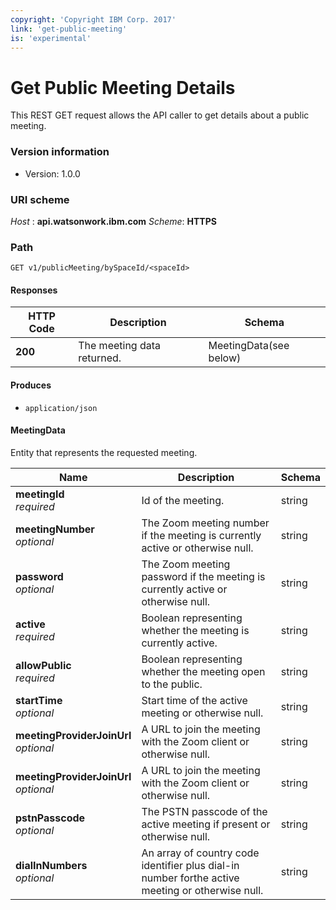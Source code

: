 ```yaml
---
copyright: 'Copyright IBM Corp. 2017'
link: 'get-public-meeting'
is: 'experimental'
---
```

# Get Public Meeting Details

This REST GET request allows the API caller to get details about a public meeting.

### Version information
- Version: 1.0.0

### URI scheme
_Host_ : **api.watsonwork.ibm.com**
_Scheme_: **HTTPS**

### Path
```
GET v1/publicMeeting/bySpaceId/<spaceId>
```

#### Responses

|HTTP Code|Description|Schema|
|---|---|---|
|**200**|The meeting data returned.|MeetingData(see below)|


#### Produces

* `application/json`


<a name="meetingdata"></a>

#### MeetingData
Entity that represents the requested meeting.

|Name|Description|Schema|
|---|---|---|
|**meetingId**  <br>*required*|Id of the meeting.|string|
|**meetingNumber**  <br>*optional*|The Zoom meeting number if the meeting is currently active or otherwise null.|string|
|**password**  <br>*optional*|The Zoom meeting password if the meeting is currently active or otherwise null.|string|
|**active**  <br>*required*|Boolean representing whether the meeting is currently active.|string|
|**allowPublic**  <br>*required*|Boolean representing whether the meeting open to the public.|string|
|**startTime**  <br>*optional*|Start time of the active meeting or otherwise null.|string|
|**meetingProviderJoinUrl**  <br>*optional*|A URL to join the meeting with the Zoom client or otherwise null.|string|
|**meetingProviderJoinUrl**  <br>*optional*|A URL to join the meeting with the Zoom client or otherwise null.|string|
|**pstnPasscode**  <br>*optional*|The PSTN passcode of the active meeting if present or otherwise null.|string|
|**dialInNumbers**  <br>*optional*|An array of country code identifier plus dial-in number forthe active meeting or otherwise null.|string|
